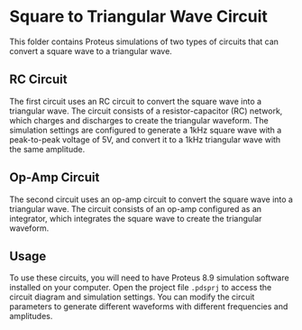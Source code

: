 # Square to Triangular Wave Circuit
This folder contains Proteus simulations of two types of circuits that can convert a square wave to a triangular wave.

## RC Circuit
The first circuit uses an RC circuit to convert the square wave into a triangular wave. 
The circuit consists of a resistor-capacitor (RC) network, which charges and discharges to create the triangular waveform. The simulation settings are configured to generate a 1kHz square wave with a peak-to-peak voltage of 5V, and convert it to a 1kHz triangular wave with the same amplitude.

## Op-Amp Circuit
The second circuit uses an op-amp circuit to convert the square wave into a triangular wave. 
The circuit consists of an op-amp configured as an integrator, which integrates the square wave to create the triangular waveform. 

## Usage
To use these circuits, you will need to have Proteus 8.9 simulation software installed on your computer. 
Open the project file `.pdsprj` to access the circuit diagram and simulation settings. 
You can modify the circuit parameters to generate different waveforms with different frequencies and amplitudes.

